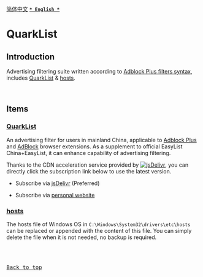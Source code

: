 [<kbd>简体中文</kbd>](https://github.com/francis-zhao/quarklist#readme "读我")
[<kbd>**`* English *`**</kbd>](https://github.com/francis-zhao/quarklist/blob/master/README.en.md "Readme")

# QuarkList

## Introduction

Advertising filtering suite written according to [Adblock Plus filters syntax](https://help.eyeo.com/adblockplus/how-to-write-filters "How to write filters"), includes [QuarkList](#quarklist-1) & [hosts](#hosts).

<br>

## Items

### [QuarkList](https://github.com/francis-zhao/quarklist/blob/master/dist/quarklist.txt)

An advertising filter for users in mainland China, applicable to [Adblock Plus](https://adblockplus.org/ "Adblock Plus") and [AdBlock](https://getadblock.com/ "AdBlock") browser extensions. As a supplement to official EasyList China+EasyList, it can enhance capability of advertising filtering.

Thanks to the CDN acceleration service provided by [![jsDelivr](https://data.jsdelivr.com/v1/package/gh/francis-zhao/quarklist/badge)](https://www.jsdelivr.com/package/gh/francis-zhao/quarklist "jsDelivr - A free, fast, and reliable CDN for open source"), you can directly click the subscription link below to use the latest version.

- Subscribe via [jsDelivr](https://subscribe.adblockplus.org?location=https%3A%2F%2Fcdn.jsdelivr.net%2Fgh%2Ffrancis-zhao%2Fquarklist%2Fdist%2Fquarklist.txt&title=QuarkList) (Preferred)

- Subscribe via [personal website](https://subscribe.adblockplus.org?location=https%3A%2F%2Fn2o.io%2Fprojects%2Fquarklist%2Fdist%2Fquarklist.txt&title=QuarkList)

### [hosts](https://github.com/francis-zhao/quarklist/blob/master/dist/hosts)

The hosts file of Windows OS in `C:\Windows\System32\drivers\etc\hosts` can be replaced or appended with the content of this file. You can simply delete the file when it is not needed, no backup is required.

<br>
<br>

[<kbd>Back to top</kbd>](# "Back to top")
